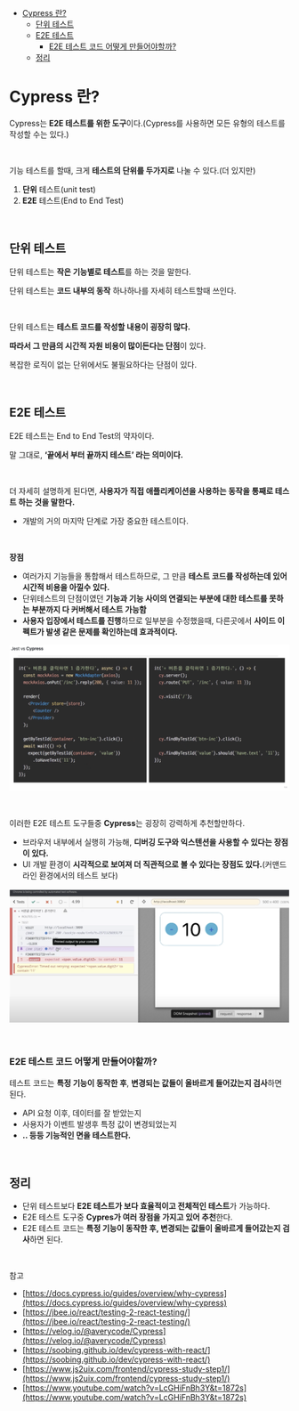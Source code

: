 - [Cypress 란?](#cypress-란)
  - [단위 테스트](#단위-테스트)
  - [E2E 테스트](#e2e-테스트)
    - [E2E 테스트 코드 어떻게 만들어야할까?](#e2e-테스트-코드-어떻게-만들어야할까)
  - [정리](#정리)

# Cypress 란?

Cypress는 **E2E 테스트를 위한 도구**이다.(Cypress를 사용하면 모든 유형의 테스트를 작성할 수는 있다.)

<br>

기능 테스트를 할때, 크게 **테스트의 단위를 두가지로** 나눌 수 있다.(더 있지만)

1. **단위** 테스트(unit test)
2. **E2E** 테스트(End to End Test)

<br>

## 단위 테스트

단위 테스트는 **작은 기능별로 테스트**를 하는 것을 말한다.

단위 테스트는 **코드 내부의 동작** 하나하나를 자세히 테스트할때 쓰인다.

<br>

단위 테스트는 **테스트 코드를 작성할 내용이 굉장히 많다.**

**따라서 그 만큼의 시간적 자원 비용이 많이든다는 단점**이 있다.

복잡한 로직이 없는 단위에서도 불필요하다는 단점이 있다.

<br>

## E2E 테스트

E2E 테스트는 End to End Test의 약자이다.

말 그대로, **‘끝에서 부터 끝까지 테스트’ 라는 의미이다.**

<br>

더 자세히 설명하게 된다면, **사용자가 직접 애플리케이션을 사용하는 동작을 통째로 테스트 하는 것을 말한다.**

- 개발의 거의 마지막 단계로 가장 중요한 테스트이다.

<br>

**장점**

- 여러가지 기능들을 통합해서 테스트하므로, 그 만큼 **테스트 코드를 작성하는데 있어 시간적 비용을 아낄수 있다.**
- 단위테스트의 단점이였던 **기능과 기능 사이의 연결되는 부분에 대한 테스트를 못하는 부분까지 다 커버해서 테스트 가능함**
- **사용자 입장에서 테스트를 진행**하므로 일부분을 수정했을때, 다른곳에서 **사이드 이펙트가 발생 같은 문제를 확인하는데 효과적이다.**

![Cypress](../Images/Cypress/Cypress-1-1.png)

<br>

이러한 E2E 테스트 도구들중 **Cypress**는 굉장히 강력하게 추천할만하다.

- 브라우저 내부에서 실행히 가능해, **디버깅 도구와 익스텐션을 사용할 수 있다는 장점이 있다.**
- UI 개발 환경이 **시각적으로 보여져 더 직관적으로 볼 수 있다는 장점도 있다.**(커맨드 라인 환경에서의 테스트 보다)

![Cypress](../Images/Cypress/Cypress-1-2.png)

<br>

### E2E 테스트 코드 어떻게 만들어야할까?

테스트 코드는 **특정 기능이 동작한 후**, **변경되는 값들이 올바르게 들어갔는지 검사**하면 된다.

- API 요청 이후, 데이터를 잘 받았는지
- 사용자가 이벤트 발생후 특정 값이 변경되었는지
- **.. 등등 기능적인 면을 테스트한다.**

<br>

## 정리

- 단위 테스트보다 **E2E 테스트가 보다 효율적이고 전체적인 테스트**가 가능하다.
- E2E 테스트 도구중 **Cypres가 여러 장점을 가지고 있어 추천**한다.
- E2E 테스트 코드는 **특정 기능이 동작한 후, 변경되는 값들이 올바르게 들어갔는지 검사**하면 된다.

<br>

참고

- [https://docs.cypress.io/guides/overview/why-cypress](https://docs.cypress.io/guides/overview/why-cypress)
- [https://jbee.io/react/testing-2-react-testing/](https://jbee.io/react/testing-2-react-testing/)
- [https://velog.io/@averycode/Cypress](https://velog.io/@averycode/Cypress)
- [https://soobing.github.io/dev/cypress-with-react/](https://soobing.github.io/dev/cypress-with-react/)
- [https://www.js2uix.com/frontend/cypress-study-step1/](https://www.js2uix.com/frontend/cypress-study-step1/)
- [https://www.youtube.com/watch?v=LcGHiFnBh3Y&t=1872s](https://www.youtube.com/watch?v=LcGHiFnBh3Y&t=1872s)